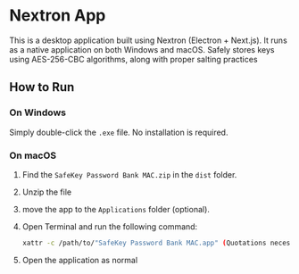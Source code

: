 # Nextron App

This is a desktop application built using Nextron (Electron + Next.js). It runs as a native application on both Windows and macOS.
Safely stores keys using AES-256-CBC algorithms, along with proper salting practices

## How to Run

### On Windows
Simply double-click the `.exe` file. No installation is required.

### On macOS
1. Find the `SafeKey Password Bank MAC.zip` in the `dist` folder.
2. Unzip the file
3. move the app to the `Applications` folder (optional).
4. Open Terminal and run the following command:

   ```bash
   xattr -c /path/to/"SafeKey Password Bank MAC.app" (Quotations necessary!)

5. Open the application as normal

